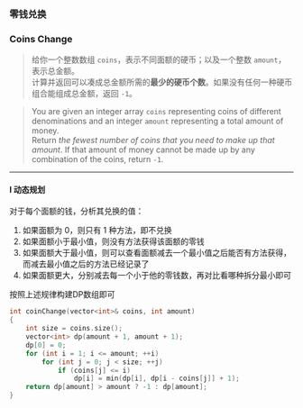 ### 零钱兑换
### Coins Change

> 给你一个整数数组 `coins`，表示不同面额的硬币；以及一个整数 `amount`，表示总金额。  
> 计算并返回可以凑成总金额所需的**最少的硬币个数**。如果没有任何一种硬币组合能组成总金额，返回 `-1`。  

> You are given an integer array `coins` representing coins of different denominations and an integer `amount` representing a total amount of money.  
> Return *the fewest number of coins that you need to make up that amount*. If that amount of money cannot be made up by any combination of the coins, return `-1`.  

----------

#### I 动态规划

对于每个面额的钱，分析其兑换的值：  
1. 如果面额为 0，则只有 1 种方法，即不兑换  
2. 如果面额小于最小值，则没有方法获得该面额的零钱  
3. 如果面额大于最小值，则可以查看面额减去一个最小值之后能否有方法获得，而减去最小值之后的方法已经记录了  
4. 如果面额更大，分别减去每一个小于他的零钱数，再对比看哪种拆分最小即可  

按照上述规律构建DP数组即可

```cpp
int coinChange(vector<int>& coins, int amount)
{
    int size = coins.size();
    vector<int> dp(amount + 1, amount + 1);
    dp[0] = 0;
    for (int i = 1; i <= amount; ++i)
        for (int j = 0; j < size; ++j)
            if (coins[j] <= i)
                dp[i] = min(dp[i], dp[i - coins[j]] + 1);
    return dp[amount] > amount ? -1 : dp[amount];
}
```
